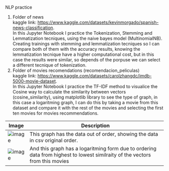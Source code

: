 NLP practice

1. Folder of news <br>
   kaggle link: https://www.kaggle.com/datasets/kevinmorgado/spanish-news-classification. <br>
   In this Jupyter Notebook I practice the Tokenization, Stemming and Lemmatization tecniques, using the naive bayes model (MultinomialNB). Creating trainings with stemming and lemmatization tecniques so I can      compare both of them with the accuracy results, knowing the lemmatization tecnique have a higher computational cost, but in this case the results were similar, so depends of the porpuse we can select a different tecnique of tokenization. <br>
2. Folder of movies recomendations (recomendacion_peliculas) <br>
    kaggle link: https://www.kaggle.com/datasets/carolzhangdc/imdb-5000-movie-dataset. <br>
In this Jupyter Notebook I practice the TF-IDF method to visualice the Cosine way to calculate the similarity between vectors (cosine_similarity), using matplotlib library to see the type of graph, in this case a logaritming graph, I can do this by taking a movie from this dataset and compare it with the rest of the movies and selecting the first ten movies for movies recommendations.


|  Image  | Description |
|---|---|
|  ![image](https://github.com/user-attachments/assets/502a2548-44f4-4976-9e03-a329f36d2dc8) |  This graph has the data out of order, showing the data in csv original order.  |
|  ![image](https://github.com/user-attachments/assets/09b505e3-dc3a-4a7d-868f-8c47f39a483d) | And this graph has a logaritming form due to ordering data from highest to lowest similraity of the vectors from this movies   |
